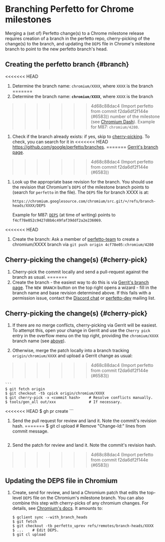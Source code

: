 # Branching Perfetto for Chrome milestones

Merging a (set of) Perfetto change(s) to a Chrome milestone release requires
creation of a branch in the perfetto repo, cherry-picking of the change(s) to
the branch, and updating the `DEPS` file in Chrome's milestone branch to point
to the new perfetto branch's head.

## Creating the perfetto branch {#branch}

<<<<<<< HEAD
1.  Determine the branch name: `chromium/XXXX`, where `XXXX` is the branch
=======
1.  Determine the branch name: **`chromium/XXXX`**, where `XXXX` is the branch
>>>>>>> 4d68c88dac4 (Import perfetto from commit f2da6df2f144e (#6583))
    number of the milestone (see
    [Chromium Dash](https://chromiumdash.appspot.com/branches)). Example for
    M87: `chromium/4280`.

1.  Check if the branch already exists: if yes, skip to
    [cherry-picking](#all-tables). To check, you can search for it in
<<<<<<< HEAD
    https://github.com/google/perfetto/branches.
=======
    [Gerrit's branch page](https://android-review.googlesource.com/admin/repos/platform/external/perfetto,branches).
>>>>>>> 4d68c88dac4 (Import perfetto from commit f2da6df2f144e (#6583))

1.  Look up the appropriate base revision for the branch. You should use the
    revision that Chromium's `DEPS` of the milestone branch points to (search
    for `perfetto` in the file). The `DEPS` file for branch XXXX is at:

    `https://chromium.googlesource.com/chromium/src.git/+/refs/branch-heads/XXXX/DEPS`

    Example for M87:
    [`DEPS`](https://chromium.googlesource.com/chromium/src.git/+/refs/branch-heads/4280/DEPS)
    (at time of writing) points to `f4cf78e052c9427d8b6c49faf39ddf2a2e236069`.

<<<<<<< HEAD
1.  Create the branch:
    Ask a member of [perfetto-team](https://github.com/orgs/google/teams/perfetto-team/)
    to create a chromium/XXXX branch via `git push origin 4cf78e05:chromium/4280`

## Cherry-picking the change(s) {#cherry-pick}

1.  Cherry-pick the commit locally and send a pull-request against the branch 
    as usual.
=======
1.  Create the branch - the easiest way to do this is via
    [Gerrit's branch page](https://android-review.googlesource.com/admin/repos/platform/external/perfetto,branches).
    The `NEW BRANCH` button on the top right opens a wizard - fill in the branch
    name and base revision determined above. If this fails with a permission
    issue, contact the [Discord chat](https://discord.gg/35ShE3A) or
    [perfetto-dev](https://groups.google.com/forum/#!forum/perfetto-dev) mailing
    list.

## Cherry-picking the change(s) {#cherry-pick}

1.  If there are no merge conflicts, cherry-picking via Gerrit will be easiest.
    To attempt this, open your change in Gerrit and use the `Cherry pick` entry
    in the overflow menu on the top right, providing the `chromium/XXXX` branch
    name (see [above](#branch)).

1.  Otherwise, merge the patch locally into a branch tracking
    `origin/chromium/XXXX` and upload a Gerrit change as usual:
>>>>>>> 4d68c88dac4 (Import perfetto from commit f2da6df2f144e (#6583))

    ```
    $ git fetch origin
    $ git checkout -tb cpick origin/chromium/XXXX
    $ git cherry-pick -x <commit hash>    # Resolve conflicts manually.
    $ tools/gen_all out/xxx               # If necessary.
<<<<<<< HEAD
    $ gh pr create
    ```

1.  Send the pull request for review and land it.
    Note the commit's revision hash.
=======
    $ git cl upload    # Remove "Change-Id:" lines from commit message.
    ```

1.  Send the patch for review and land it. Note the commit's revision hash.
>>>>>>> 4d68c88dac4 (Import perfetto from commit f2da6df2f144e (#6583))

## Updating the DEPS file in Chromium

1.  Create, send for review, and land a Chromium patch that edits the top-level
    `DEPS` file on the Chromium's milestone branch. You can also combine this
    step with cherry-picks of any chromium changes. For details, see
    [Chromium's docs](https://www.chromium.org/developers/how-tos/drover). It
    amounts to:

    ```
    $ gclient sync --with_branch_heads
    $ git fetch
    $ git checkout -tb perfetto_uprev refs/remotes/branch-heads/XXXX
    $ ...    # Edit DEPS.
    $ git cl upload
    ```
